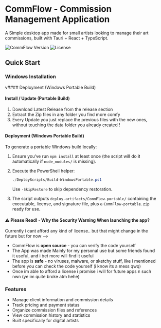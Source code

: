 # CommFlow - Commission Management Application

A Simple desktop app made for small artists looking to manage their art commissions, built with Tauri + React + TypeScript.

![CommFlow Version](https://img.shields.io/badge/version-0.6.0-blue)
![License](https://img.shields.io/badge/license-MIT-green)

## Quick Start

### Windows Installation
v#### Deployment (Windows Portable Build)
#### Install / Update (Portable Build)

1. Download Latest Release from the release section
2. Extract the Zip files in any folder you find more comfy
3. Every Update you just replace the previous files with the new ones, without touching the data folder you already created !

#### Deployment (Windows Portable Build)

To generate a portable Windows build locally:

1. Ensure you've run `npm install` at least once (the script will do it automatically if `node_modules/` is missing).
2. Execute the PowerShell helper:

	```powershell
	./DeployScripts/Build-WindowsPortable.ps1
	```

	Use `-SkipRestore` to skip dependency restoration.
3. The script outputs `deploy-artifacts/CommFlow-portable/` containing the executable, license, and signature file, plus a `CommFlow-portable.zip` ready for use.

#### ⚠️ Please Read! - Why the Security Warning When launching the app?

Currently i cant afford any kind of license.. but that might change in the future but for now -->

- CommFlow is **open source** - you can verify the code yourself
- The App was made Mainly for my personal use but some friends found it useful, and i bet more will find it useful
- The app is **safe** - no viruses, malware, or sketchy stuff, like i mentioned before you can check the code yourself (i know its a mess qwq)
- Once im able to afford a license i promise i will for future apps n such nwn (ye im quite broke atm hehe)

### Features
-  Manage client information and commission details
-  Track pricing and payment status
-  Organize commission files and references
-  View commission history and statistics
-  Built specifically for digital artists
